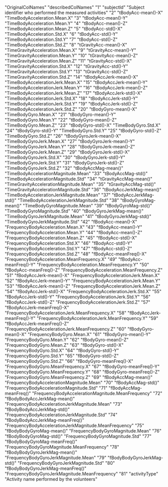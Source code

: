 "OriginalColNames" "describedColNames"
"1" "subjectId" "Subject identifier who performed the measured activities"
"2" "tBodyAcc-mean()-X" "TimeBodyAcceleration.Mean.X"
"3" "tBodyAcc-mean()-Y" "TimeBodyAcceleration.Mean.Y"
"4" "tBodyAcc-mean()-Z" "TimeBodyAcceleration.Mean.Z"
"5" "tBodyAcc-std()-X" "TimeBodyAcceleration.Std.X"
"6" "tBodyAcc-std()-Y" "TimeBodyAcceleration.Std.Y"
"7" "tBodyAcc-std()-Z" "TimeBodyAcceleration.Std.Z"
"8" "tGravityAcc-mean()-X" "TimeGravityAcceleration.Mean.X"
"9" "tGravityAcc-mean()-Y" "TimeGravityAcceleration.Mean.Y"
"10" "tGravityAcc-mean()-Z" "TimeGravityAcceleration.Mean.Z"
"11" "tGravityAcc-std()-X" "TimeGravityAcceleration.Std.X"
"12" "tGravityAcc-std()-Y" "TimeGravityAcceleration.Std.Y"
"13" "tGravityAcc-std()-Z" "TimeGravityAcceleration.Std.Z"
"14" "tBodyAccJerk-mean()-X" "TimeBodyAccelerationJerk.Mean.X"
"15" "tBodyAccJerk-mean()-Y" "TimeBodyAccelerationJerk.Mean.Y"
"16" "tBodyAccJerk-mean()-Z" "TimeBodyAccelerationJerk.Mean.Z"
"17" "tBodyAccJerk-std()-X" "TimeBodyAccelerationJerk.Std.X"
"18" "tBodyAccJerk-std()-Y" "TimeBodyAccelerationJerk.Std.Y"
"19" "tBodyAccJerk-std()-Z" "TimeBodyAccelerationJerk.Std.Z"
"20" "tBodyGyro-mean()-X" "TimeBodyGyro.Mean.X"
"21" "tBodyGyro-mean()-Y" "TimeBodyGyro.Mean.Y"
"22" "tBodyGyro-mean()-Z" "TimeBodyGyro.Mean.Z"
"23" "tBodyGyro-std()-X" "TimeBodyGyro.Std.X"
"24" "tBodyGyro-std()-Y" "TimeBodyGyro.Std.Y"
"25" "tBodyGyro-std()-Z" "TimeBodyGyro.Std.Z"
"26" "tBodyGyroJerk-mean()-X" "TimeBodyGyroJerk.Mean.X"
"27" "tBodyGyroJerk-mean()-Y" "TimeBodyGyroJerk.Mean.Y"
"28" "tBodyGyroJerk-mean()-Z" "TimeBodyGyroJerk.Mean.Z"
"29" "tBodyGyroJerk-std()-X" "TimeBodyGyroJerk.Std.X"
"30" "tBodyGyroJerk-std()-Y" "TimeBodyGyroJerk.Std.Y"
"31" "tBodyGyroJerk-std()-Z" "TimeBodyGyroJerk.Std.Z"
"32" "tBodyAccMag-mean()" "TimeBodyAccelerationMagnitude.Mean"
"33" "tBodyAccMag-std()" "TimeBodyAccelerationMagnitude.Std"
"34" "tGravityAccMag-mean()" "TimeGravityAccelerationMagnitude.Mean"
"35" "tGravityAccMag-std()" "TimeGravityAccelerationMagnitude.Std"
"36" "tBodyAccJerkMag-mean()" "TimeBodyAccelerationJerkMagnitude.Mean"
"37" "tBodyAccJerkMag-std()" "TimeBodyAccelerationJerkMagnitude.Std"
"38" "tBodyGyroMag-mean()" "TimeBodyGyroMagnitude.Mean"
"39" "tBodyGyroMag-std()" "TimeBodyGyroMagnitude.Std"
"40" "tBodyGyroJerkMag-mean()" "TimeBodyGyroJerkMagnitude.Mean"
"41" "tBodyGyroJerkMag-std()" "TimeBodyGyroJerkMagnitude.Std"
"42" "fBodyAcc-mean()-X" "FrequencyBodyAcceleration.Mean.X"
"43" "fBodyAcc-mean()-Y" "FrequencyBodyAcceleration.Mean.Y"
"44" "fBodyAcc-mean()-Z" "FrequencyBodyAcceleration.Mean.Z"
"45" "fBodyAcc-std()-X" "FrequencyBodyAcceleration.Std.X"
"46" "fBodyAcc-std()-Y" "FrequencyBodyAcceleration.Std.Y"
"47" "fBodyAcc-std()-Z" "FrequencyBodyAcceleration.Std.Z"
"48" "fBodyAcc-meanFreq()-X" "FrequencyBodyAcceleration.MeanFrequency.X"
"49" "fBodyAcc-meanFreq()-Y" "FrequencyBodyAcceleration.MeanFrequency.Y"
"50" "fBodyAcc-meanFreq()-Z" "FrequencyBodyAcceleration.MeanFrequency.Z"
"51" "fBodyAccJerk-mean()-X" "FrequencyBodyAccelerationJerk.Mean.X"
"52" "fBodyAccJerk-mean()-Y" "FrequencyBodyAccelerationJerk.Mean.Y"
"53" "fBodyAccJerk-mean()-Z" "FrequencyBodyAccelerationJerk.Mean.Z"
"54" "fBodyAccJerk-std()-X" "FrequencyBodyAccelerationJerk.Std.X"
"55" "fBodyAccJerk-std()-Y" "FrequencyBodyAccelerationJerk.Std.Y"
"56" "fBodyAccJerk-std()-Z" "FrequencyBodyAccelerationJerk.Std.Z"
"57" "fBodyAccJerk-meanFreq()-X" "FrequencyBodyAccelerationJerk.MeanFrequency.X"
"58" "fBodyAccJerk-meanFreq()-Y" "FrequencyBodyAccelerationJerk.MeanFrequency.Y"
"59" "fBodyAccJerk-meanFreq()-Z" "FrequencyBodyAccelerationJerk.MeanFrequency.Z"
"60" "fBodyGyro-mean()-X" "FrequencyBodyGyro.Mean.X"
"61" "fBodyGyro-mean()-Y" "FrequencyBodyGyro.Mean.Y"
"62" "fBodyGyro-mean()-Z" "FrequencyBodyGyro.Mean.Z"
"63" "fBodyGyro-std()-X" "FrequencyBodyGyro.Std.X"
"64" "fBodyGyro-std()-Y" "FrequencyBodyGyro.Std.Y"
"65" "fBodyGyro-std()-Z" "FrequencyBodyGyro.Std.Z"
"66" "fBodyGyro-meanFreq()-X" "FrequencyBodyGyro.MeanFrequency.X"
"67" "fBodyGyro-meanFreq()-Y" "FrequencyBodyGyro.MeanFrequency.Y"
"68" "fBodyGyro-meanFreq()-Z" "FrequencyBodyGyro.MeanFrequency.Z"
"69" "fBodyAccMag-mean()" "FrequencyBodyAccelerationMagnitude.Mean"
"70" "fBodyAccMag-std()" "FrequencyBodyAccelerationMagnitude.Std"
"71" "fBodyAccMag-meanFreq()" "FrequencyBodyAccelerationMagnitude.MeanFrequency"
"72" "fBodyBodyAccJerkMag-mean()" "FrequencyBodyAccelerationJerkMagnitude.Mean"
"73" "fBodyBodyAccJerkMag-std()" "FrequencyBodyAccelerationJerkMagnitude.Std"
"74" "fBodyBodyAccJerkMag-meanFreq()" "FrequencyBodyAccelerationJerkMagnitude.MeanFrequency"
"75" "fBodyBodyGyroMag-mean()" "FrequencyBodyGyroMagnitude.Mean"
"76" "fBodyBodyGyroMag-std()" "FrequencyBodyGyroMagnitude.Std"
"77" "fBodyBodyGyroMag-meanFreq()" "FrequencyBodyGyroMagnitude.MeanFrequency"
"78" "fBodyBodyGyroJerkMag-mean()" "FrequencyBodyGyroJerkMagnitude.Mean"
"79" "fBodyBodyGyroJerkMag-std()" "FrequencyBodyGyroJerkMagnitude.Std"
"80" "fBodyBodyGyroJerkMag-meanFreq()" "FrequencyBodyGyroJerkMagnitude.MeanFrequency"
"81" "activityType" "Activity name performed by the volunteers"
